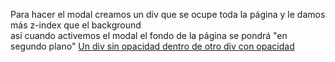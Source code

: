Para hacer el modal creamos un div que se ocupe toda la página y le damos más z-index que el background</br>
así cuando activemos el modal el fondo de la página se pondrá "en segundo plano"
[Un div sin opacidad dentro de otro div con opacidad](https://stackoverflow.com/questions/5138006/no-opacity-on-div-inside-a-div-with-opacity)